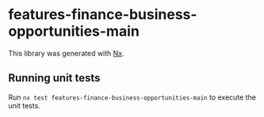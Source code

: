 # features-finance-business-opportunities-main

This library was generated with [Nx](https://nx.dev).

## Running unit tests

Run `nx test features-finance-business-opportunities-main` to execute the unit tests.
